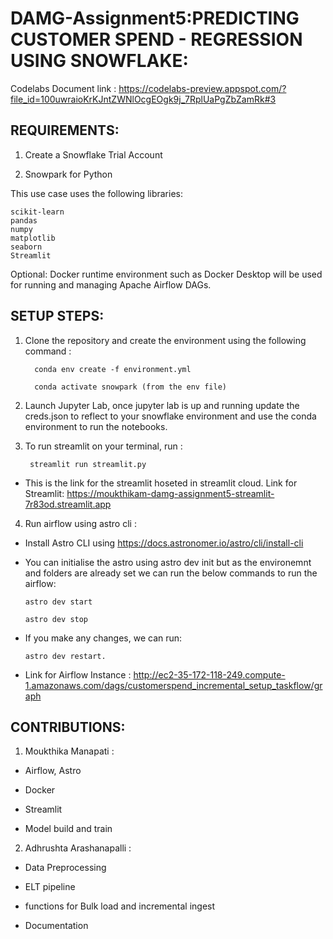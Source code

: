 # DAMG-Assignment5:PREDICTING CUSTOMER SPEND - REGRESSION USING SNOWFLAKE:

Codelabs Document link : https://codelabs-preview.appspot.com/?file_id=100uwraioKrKJntZWNlOcgEOgk9j_7RplUaPgZbZamRk#3 

## REQUIREMENTS:

1. Create a Snowflake Trial Account

2. Snowpark for Python

This use case uses the following libraries:

	scikit-learn
	pandas
	numpy
	matplotlib
	seaborn
	Streamlit

Optional: Docker runtime environment such as Docker Desktop will be used for running and managing Apache Airflow DAGs.

## SETUP STEPS: 
 
1. Clone the repository and create the environment using the following command :

		 conda env create -f environment.yml
		 
		 conda activate snowpark (from the env file)
 
2. Launch Jupyter Lab, once jupyter lab is up and running update the creds.json to reflect to your snowflake environment and use the conda environment to run the notebooks.

3. To run streamlit on your terminal, run :

	 	streamlit run streamlit.py

  - This is the link for the streamlit hoseted in streamlit cloud. Link for Streamlit: https://moukthikam-damg-assignment5-streamlit-7r83od.streamlit.app 

4. Run airflow using astro cli :  
  
  - Install Astro CLI using https://docs.astronomer.io/astro/cli/install-cli
  
  - You can initialise the astro using astro dev init but as the environemnt and folders are already set we can run the below commands to run the airflow:
     		
		astro dev start
      		
		astro dev stop
   
  - If you make any changes, we can run: 
		
		astro dev restart.

  - Link for Airflow Instance : http://ec2-35-172-118-249.compute-1.amazonaws.com/dags/customerspend_incremental_setup_taskflow/graph   

## CONTRIBUTIONS:

1. Moukthika Manapati :

  - Airflow, Astro

  - Docker

  - Streamlit

  - Model build and train

2. Adhrushta Arashanapalli :

  - Data Preprocessing

  - ELT pipeline

  - functions for Bulk load and incremental ingest

  - Documentation 
